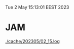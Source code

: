 Tue  2 May 15:13:01 EEST 2023
# JAM
<a href='./cache/202305/02_15.log'>./cache/202305/02_15.log</a>
